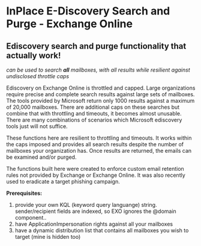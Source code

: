 # InPlace E-Discovery Search and Purge - Exchange Online
## Ediscovery search and purge functionality that actually work!
*can be used to search **all** mailboxes, with all results while resilient against undisclosed throttle caps*

Ediscovery on Exchange Online is throttled and capped.  Large organizations require precise and complete search results against large sets of mailboxes.  The tools provided by Microsoft return only 1000 results against a maximum of 20,000 mailboxes.  There are additional caps on these searches but combine that with throttling and timeouts, it becomes almost unusable.  There are many combinations of scenarios which Microsoft ediscovery tools just will not suffice.

These functions here are resilient to throttling and timeouts.  It works within the caps imposed and provides all search results despite the number of mailboxes your organization has.  Once results are returned, the emails can be examined and/or purged.

The functions built here were created to enforce custom email retention rules not provided by Exchange or Exchange Online.  It was also recently used to eradicate a target phishing campaign.

**Prerequisites:**
1. provide your own KQL (keyword query languange) string.  sender/recipient fields are indexed, so EXO ignores the @domain component..
2. have ApplicationImpersonation rights against all your mailboxes
3. have a dynamic distribution list that contains all mailboxes you wish to target (mine is hidden too)
